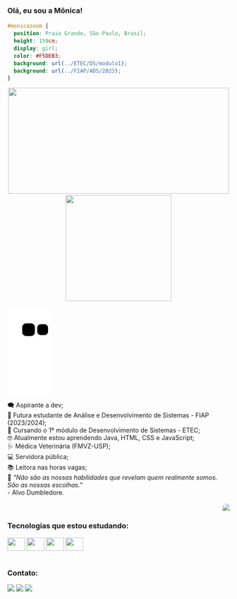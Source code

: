 ### Olá, eu sou a Mônica! 

```css
#monicazoom { 
  position: Praia Grande, São Paulo, Brasil; 
  height: 159cm; 
  display: girl; 
  color: #F5DEB3;
  background: url(../ETEC/DS/modulo1);
  background: url(../FIAP/ADS/2023);
}
```

<a href="https://github.com/monicaquintal">
<div align="center" style="display: inline_block">
  <img height="240em" width="500" src="https://github-readme-stats.vercel.app/api?username=monicaquintal&show_icons=true&theme=dracula&include_all_commits=true&count_private=true"/>
  <img height="240em" width=240" src="https://github-readme-stats.vercel.app/api/top-langs?username=monicaquintal&langs_count=7&theme=dracula"/>
</div>

![Snake animation](https://github.com/monicaquintal/monicaquintal/blob/output/github-contribution-grid-snake.svg)
  
</a>
<div>
🗨 Aspirante a dev; <br>
📝 Futura estudante de Análise e Desenvolvimento de Sistemas - FIAP (2023/2024); <br>
📔 Cursando o 1º módulo de Desenvolvimento de Sistemas - ETEC; <br>
🤓 Atualmente estou aprendendo Java, HTML, CSS e JavaScript; <br>
🩺 Médica Veterinária (FMVZ-USP); <br>
💻 Servidora pública; <br>
📚 Leitora nas horas vagas; <br>
💭 <em>"Não são as nossas habilidades que revelam quem realmente somos. São as nossas escolhas."</em> <br>- Alvo Dumbledore.<br><br>
  <img align="right" height="260" style="border-radius:70px;" src="https://i.imgur.com/Zh7Mwgq.gif">
</div>

<div style="display: inline_block"><br>
<h3>Tecnologias que estou estudando:</h3> 
<img align="center" height="30" width="40" src="https://cdn.jsdelivr.net/gh/devicons/devicon/icons/java/java-original-wordmark.svg" />
<img align="center" height="30" width="40" src="https://cdn.jsdelivr.net/gh/devicons/devicon/icons/html5/html5-original-wordmark.svg" />
<img align="center" height="30" width="40" src="https://cdn.jsdelivr.net/gh/devicons/devicon/icons/css3/css3-original-wordmark.svg" />
<img align="center" height="30" width="40" src="https://cdn.jsdelivr.net/gh/devicons/devicon/icons/javascript/javascript-original.svg" />
</div>

<div style="display: inline_block"><br>
<h3>Contato:</h3>
<div>
<a href="https://instagram.com/monicazoom" target="_blank"><img src="https://img.shields.io/badge/-Instagram-%23E4405F?style=for-the-badge&logo=instagram&logoColor=white" target="_blank"></a>
<a href = "monica.zoom@gmail.com"><img src="https://img.shields.io/badge/Gmail-D14836?style=for-the-badge&logo=gmail&logoColor=white" target="_blank"></a>
<a href="https://www.linkedin.com/in/monicaquintal" target="_blank"><img src="https://img.shields.io/badge/-LinkedIn-%230077B5?style=for-the-badge&logo=linkedin&logoColor=white" target="_blank"></a>   
</div>

</div>

<!--
**monicaquintal/monicaquintal** is a ✨ _special_ ✨ repository because its `README.md` (this file) appears on your GitHub profile.

Here are some ideas to get you started:

- 🔭 I’m currently working on ...
- 🌱 I’m currently learning ...
- 👯 I’m looking to collaborate on ...
- 🤔 I’m looking for help with ...
- 💬 Ask me about ...
- 📫 How to reach me: ...
- 😄 Pronouns: ...
- ⚡ Fun fact: ...

<img align="right" height="160" style="border-radius:200px;" src="https://campuscode-site.s3-sa-east-1.amazonaws.com/newsletter/wfh_diapassando.gif">

-->

